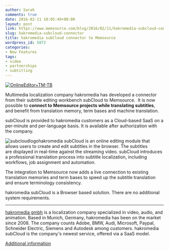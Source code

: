 ```yaml
---
author: Sarah
comments: true
date: 2016-02-11 10:05:49+00:00
layout: post
link: https://www.memsource.com/blog/2016/02/11/hakromedia-subcloud-connector/
slug: hakromedia-subcloud-connector
title: hakromedia subCloud connector to Memsource
wordpress_id: 5872
categories:
- New Features
tags:
- video
- partnerships
- subtitling
---
```


[![OnlineEditor+TM-TB](/wp-content/uploads/2016/02/OnlineEditor-TM-TB-1024x646.jpg)](/wp-content/uploads/2016/02/OnlineEditor-TM-TB.jpg)



Multimedia localization company hakromedia has developed a connector from their subtitle editing workbench subCloud to Memsource.  It is now possible to **connect to Memsource projects while translating subtitles**, and benefit from translation memory, term bases and machine translation.

subCloud is provided to hakromedia customers as a Cloud-based SaaS on a per-minute and per-language basis. It is available after authorization with the company.<!-- more -->

![subcloudlogo](/wp-content/uploads/2016/02/subcloudlogo.jpg)hakromedia subCloud is an online editing module that allows users to create and edit subtitles in the browser. The subtitles are displayed in real-time against the streaming video. subCloud introduces a professional translation
process into subtitle localization, including workflows, job assignment and automation.

The integration to Memsource now adds a live connection to existing translation memories and term bases to speed up the subtitle translation and ensure terminology consistency.

hakromedia subCloud is a Browser based solution. There are no additional system requirements.



* * *



[hakromedia gmbh](http://www.hakromedia.com/) is a localization company specialized in video, audio, and animation. Based in Munich, Germany, hakromedia has been on the market since 2008. The company counts Adobe, BMW, Audi, Microsoft, Paypal, Schneider Electric, Siemens and Autodesk among customers. hakromedia subCloud is the company's newest service, offered via a SaaS model.



[Additional information](/wp-content/uploads/2016/02/Additional-information.docx)
